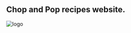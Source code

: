 
## Chop and Pop recipes website.

![logo](https://github.com/Web-Development-Environments-2023/assignment3_3-316476431_208892166/assets/55393990/3b9d8eb7-1508-4d4b-96af-16eed52d588b)

